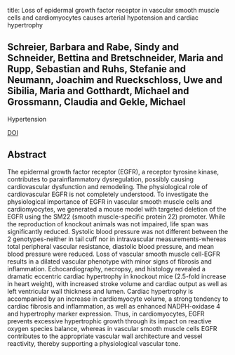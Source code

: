 title: Loss of epidermal growth factor receptor in vascular smooth muscle cells and cardiomyocytes causes arterial hypotension and cardiac hypertrophy

## Schreier, Barbara and Rabe, Sindy and Schneider, Bettina and Bretschneider, Maria and Rupp, Sebastian and Ruhs, Stefanie and Neumann, Joachim and Rueckschloss, Uwe and Sibilia, Maria and Gotthardt, Michael and Grossmann, Claudia and Gekle, Michael
Hypertension

<a href="https://doi.org/10.1161/HYPERTENSIONAHA.112.196543">DOI</a>

## Abstract
The epidermal growth factor receptor (EGFR), a receptor tyrosine kinase, contributes to parainflammatory dysregulation, possibly causing cardiovascular dysfunction and remodeling. The physiological role of cardiovascular EGFR is not completely understood. To investigate the physiological importance of EGFR in vascular smooth muscle cells and cardiomyocytes, we generated a mouse model with targeted deletion of the EGFR using the SM22 (smooth muscle-specific protein 22) promoter. While the reproduction of knockout animals was not impaired, life span was significantly reduced. Systolic blood pressure was not different between the 2 genotypes-neither in tail cuff nor in intravascular measurements-whereas total peripheral vascular resistance, diastolic blood pressure, and mean blood pressure were reduced. Loss of vascular smooth muscle cell-EGFR results in a dilated vascular phenotype with minor signs of fibrosis and inflammation. Echocardiography, necropsy, and histology revealed a dramatic eccentric cardiac hypertrophy in knockout mice (2.5-fold increase in heart weight), with increased stroke volume and cardiac output as well as left ventricular wall thickness and lumen. Cardiac hypertrophy is accompanied by an increase in cardiomyocyte volume, a strong tendency to cardiac fibrosis and inflammation, as well as enhanced NADPH-oxidase 4 and hypertrophy marker expression. Thus, in cardiomyocytes, EGFR prevents excessive hypertrophic growth through its impact on reactive oxygen species balance, whereas in vascular smooth muscle cells EGFR contributes to the appropriate vascular wall architecture and vessel reactivity, thereby supporting a physiological vascular tone.

